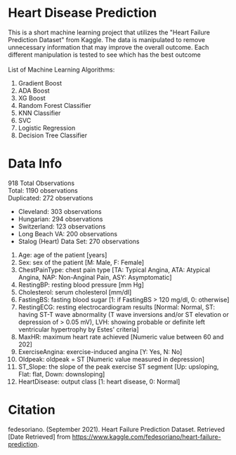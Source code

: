 # Heart Disease Prediction
This is a short machine learning project that utilizes the "Heart Failure Prediction Dataset" from Kaggle. 
The data is manipulated to remove unnecessary information that may improve the overall outcome.
Each different manipulation is tested to see which has the best outcome\
\
List of Machine Learning Algorithms:
1) Gradient Boost
2) ADA Boost
3) XG Boost
4) Random Forest Classifier
5) KNN Classifier
6) SVC
7) Logistic Regression
8) Decision Tree Classifier

# Data Info
918 Total Observations \
Total: 1190 observations \
Duplicated: 272 observations
* Cleveland: 303 observations
* Hungarian: 294 observations
* Switzerland: 123 observations
* Long Beach VA: 200 observations
* Stalog (Heart) Data Set: 270 observations

1) Age: age of the patient [years]
2) Sex: sex of the patient [M: Male, F: Female]
3) ChestPainType: chest pain type [TA: Typical Angina, ATA: Atypical Angina, NAP: Non-Anginal Pain, ASY: Asymptomatic]
4) RestingBP: resting blood pressure [mm Hg]
5) Cholesterol: serum cholesterol [mm/dl]
6) FastingBS: fasting blood sugar [1: if FastingBS > 120 mg/dl, 0: otherwise]
7) RestingECG: resting electrocardiogram results [Normal: Normal, ST: having ST-T wave abnormality (T wave inversions and/or ST elevation or depression of > 0.05 mV), LVH: showing probable or definite left ventricular hypertrophy by Estes' criteria]
8) MaxHR: maximum heart rate achieved [Numeric value between 60 and 202]
9) ExerciseAngina: exercise-induced angina [Y: Yes, N: No]
10) Oldpeak: oldpeak = ST [Numeric value measured in depression]
11) ST_Slope: the slope of the peak exercise ST segment [Up: upsloping, Flat: flat, Down: downsloping]
12) HeartDisease: output class [1: heart disease, 0: Normal]

# Citation
fedesoriano. (September 2021). Heart Failure Prediction Dataset. Retrieved [Date Retrieved] from https://www.kaggle.com/fedesoriano/heart-failure-prediction.



